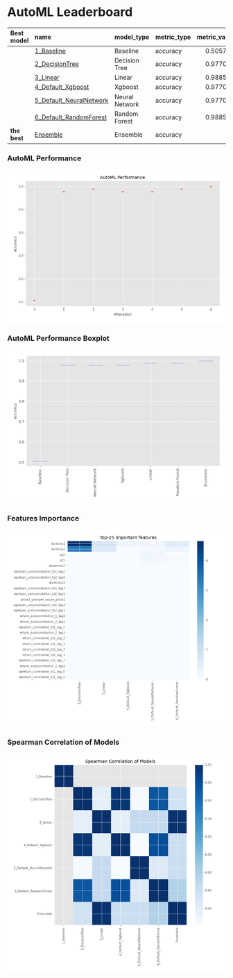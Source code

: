# AutoML Leaderboard

| Best model   | name                                                         | model_type     | metric_type   |   metric_value |   train_time |
|:-------------|:-------------------------------------------------------------|:---------------|:--------------|---------------:|-------------:|
|              | [1_Baseline](1_Baseline/README.md)                           | Baseline       | accuracy      |       0.505747 |        63.75 |
|              | [2_DecisionTree](2_DecisionTree/README.md)                   | Decision Tree  | accuracy      |       0.977011 |       140.61 |
|              | [3_Linear](3_Linear/README.md)                               | Linear         | accuracy      |       0.988506 |       179.79 |
|              | [4_Default_Xgboost](4_Default_Xgboost/README.md)             | Xgboost        | accuracy      |       0.977011 |        68.03 |
|              | [5_Default_NeuralNetwork](5_Default_NeuralNetwork/README.md) | Neural Network | accuracy      |       0.977011 |       103.23 |
|              | [6_Default_RandomForest](6_Default_RandomForest/README.md)   | Random Forest  | accuracy      |       0.988506 |        92.34 |
| **the best** | [Ensemble](Ensemble/README.md)                               | Ensemble       | accuracy      |       1        |         0.49 |

### AutoML Performance
![AutoML Performance](ldb_performance.png)

### AutoML Performance Boxplot
![AutoML Performance Boxplot](ldb_performance_boxplot.png)

### Features Importance
![features importance across models](features_heatmap.png)



### Spearman Correlation of Models
![models spearman correlation](correlation_heatmap.png)

